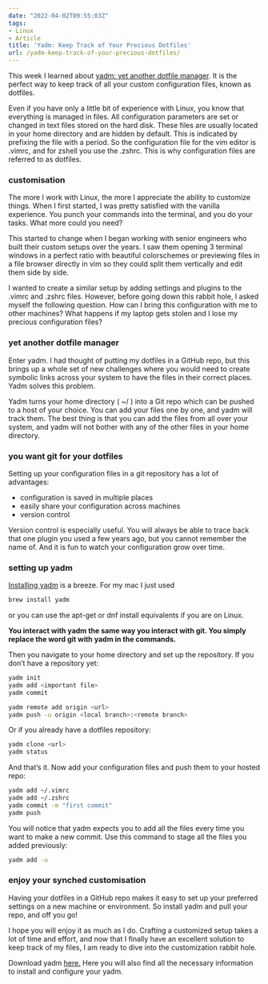 ```yaml
---
date: "2022-04-02T09:55:03Z"
tags:
- Linux
- Article
title: 'Yadm: Keep Track of Your Precious Dotfiles'
url: /yadm-keep-track-of-your-precious-dotfiles/
---
```


This week I learned about [yadm: yet another dotfile manager](https://yadm.io). It is the perfect way to keep track of all your custom configuration files, known as dotfiles.

Even if you have only a little bit of experience with Linux, you know that everything is managed in files. All configuration parameters are set or changed in text files stored on the hard disk. These files are usually located in your home directory and are hidden by default. This is indicated by prefixing the file with a period. So the configuration file for the vim editor is .vimrc, and for zshell you use the .zshrc. This is why configuration files are referred to as dotfiles.

### customisation

The more I work with Linux, the more I appreciate the ability to customize things. When I first started, I was pretty satisfied with the vanilla experience. You punch your commands into the terminal, and you do your tasks. What more could you need?

This started to change when I began working with senior engineers who built their custom setups over the years. I saw them opening 3 terminal windows in a perfect ratio with beautiful colorschemes or previewing files in a file browser directly in vim so they could split them vertically and edit them side by side.

I wanted to create a similar setup by adding settings and plugins to the .vimrc and .zshrc files. However, before going down this rabbit hole, I asked myself the following question. How can I bring this configuration with me to other machines? What happens if my laptop gets stolen and I lose my precious configuration files?

### yet another dotfile manager

Enter yadm. I had thought of putting my dotfiles in a GitHub repo, but this brings up a whole set of new challenges where you would need to create symbolic links across your system to have the files in their correct places. Yadm solves this problem.

Yadm turns your home directory ( ~/ ) into a Git repo which can be pushed to a host of your choice. You can add your files one by one, and yadm will track them. The best thing is that you can add the files from all over your system, and yadm will not bother with any of the other files in your home directory.

### you want git for your dotfiles

Setting up your configuration files in a git repository has a lot of advantages:

- configuration is saved in multiple places
- easily share your configuration across machines
- version control

Version control is especially useful. You will always be able to trace back that one plugin you used a few years ago, but you cannot remember the name of. And it is fun to watch your configuration grow over time.

### setting up yadm

[Installing yadm](https://yadm.io/docs/install) is a breeze. For my mac I just used

```bash
brew install yadm
```

or you can use the apt-get or dnf install equivalents if you are on Linux.

**You interact with yadm the same way you interact with git. You simply replace the word git with yadm in the commands.**

Then you navigate to your home directory and set up the repository. If you don’t have a repository yet:

```bash
yadm init
yadm add <important file>
yadm commit

yadm remote add origin <url>
yadm push -u origin <local branch>:<remote branch>
```

Or if you already have a dotfiles repository:

```bash
yadm clone <url>
yadm status
```

And that’s it. Now add your configuration files and push them to your hosted repo:

```bash
yadm add ~/.vimrc 
yadm add ~/.zshrc
yadm commit -m "first commit"
yadm push
```

You will notice that yadm expects you to add all the files every time you want to make a new commit. Use this command to stage all the files you added previously:

```bash
yadm add -u
```

### enjoy your synched customisation

Having your dotfiles in a GitHub repo makes it easy to set up your preferred settings on a new machine or environment. So install yadm and pull your repo, and off you go!

I hope you will enjoy it as much as I do. Crafting a customized setup takes a lot of time and effort, and now that I finally have an excellent solution to keep track of my files, I am ready to dive into the customization rabbit hole. 


Download yadm [here.](https://yadm.io) Here you will also find all the necessary information to install and configure your yadm.
